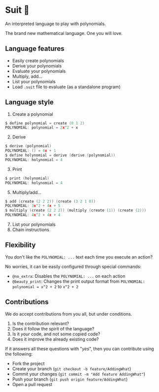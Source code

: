 # Suit 💼

An interpreted language to play with polynomials.

The brand new mathematical language. One you will love.

## Language features

* Easily create polynomials
* Derive your polynomials
* Evaluate your polynomials
* Multiply, add...
* List your polynomials
* Load `.suit`  file to evaluate (as a standalone program)

## Language style

1. Create a polynomial
```c
$ define polynomial = create (0 1 2)
POLYNOMIAL: polynomial = 2x^2 + x
```
2. Derive
```c
$ derive (polynomial)
POLYNOMIAL: () = 4x + 1
$ define holynomial = derive (derive (polynomial))
POLYNOMIAL: holynomial = 4
```

3. Print
```c
$ print (holynomial)
POLYNOMIAL: holynomial = 4
```

5. Multiply/add...
```c
$ add (create (2 2 2)) (create (3 2 1 0))
POLYNOMIAL: 3x^2 + 4x + 5
$ multiply (create (2 2 2)) (multiply (create (1)) (create (2)))
POLYNOMIAL: 4x^2 + 4x + 4
```

7. List your polynomials
8. Chain instructions

## Flexibility

You don't like the `POLYNOMIAL: ...`  text each time you execute an action?

No worries, it can be easily configured through special commands:

* `@no_extra`: Disables the `POLYNOMIAL: ...` on each action
* `@beauty_print`: Changes the print output format from
  `POLYNOMIAL: polynomial = x^2 + 2` to `x^2 + 2`

## Contributions

We do accept contributions from you all, but under conditions.

1. Is the contribution relevant?
2. Does it follow the spirit of the language?
3. Is it *your* code, and not some copied code?
4. Does it improve the already existing code?

If it answers all these questions with "*yes*", then you can contribute
using the following:

* Fork the project
* Create your branch (`git checkout -b feature/AddingWhat`)
* Commit your changes (`git commit -m "Add feature AddingWhat"`)
* Push your branch (`git push origin feature/AddingWhat`)
* Open a pull request
